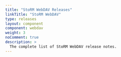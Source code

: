 ```yaml
---
title: "StoRM WebDAV Releases"
linkTitle: "StoRM WebDAV"
type: releases
layout: component
component: webdav
weight: 3
noComment: true
description: >
  The complete list of StoRM WebDAV release notes.
---
```

